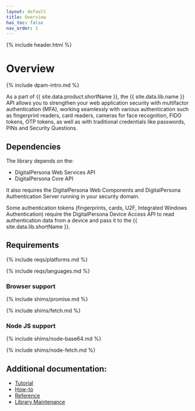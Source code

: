 ```yaml
---
layout: default
title: Overview
has_toc: false
nav_order: 1  
---
```

{% include header.html %}

# Overview

{% include dpam-intro.md %}

As a part of {{ site.data.product.shortName }}, the {{ site.data.lib.name }} API
allows you to strengthen your web application security with multifactor authentication (MFA), working seamlessly with various authentication such as  fingerprint readers, card readers,
cameras for face recognition, FIDO tokens, OTP tokens, as well as with traditional credentials like passwords, PINs and Security Questions.

## Dependencies

The library depends on the:
* DigitalPersona Web Services API
* DigitalPersona Core API

It also requires the  DigitalPersona Web Components and DigitalPersona Authentication Server running in your security domain.

Some authentication tokens (fingerprints, cards, U2F, Integrated Windows Authentication)
require the DigitalPersona Device Access API to read authentication data from a device and pass it to
the {{ site.data.lib.shortName }}.

## Requirements

{% include reqs/platforms.md %}

{% include reqs/languages.md %}

### Browser support

{% include shims/promise.md %}

{% include shims/fetch.md %}

### Node JS support

{% include shims/node-base64.md %}

{% include shims/node-fetch.md %}

## Additional documentation:

* [Tutorial](./tutorial.md)
* [How-to](./how-to.md)
* [Reference](./reference.md)
* [Library Maintenance](./maintain/index.md)
